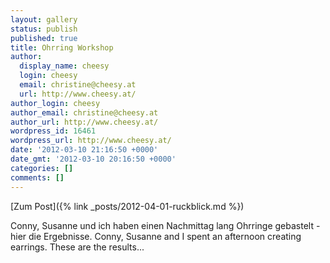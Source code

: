 ```yaml
---
layout: gallery
status: publish
published: true
title: Ohrring Workshop
author:
  display_name: cheesy
  login: cheesy
  email: christine@cheesy.at
  url: http://www.cheesy.at/
author_login: cheesy
author_email: christine@cheesy.at
author_url: http://www.cheesy.at/
wordpress_id: 16461
wordpress_url: http://www.cheesy.at/
date: '2012-03-10 21:16:50 +0000'
date_gmt: '2012-03-10 20:16:50 +0000'
categories: []
comments: []
---
```


[Zum Post]({% link _posts/2012-04-01-ruckblick.md %})
<!--:de-->Conny, Susanne und ich haben einen Nachmittag lang Ohrringe gebastelt - hier die Ergebnisse.
<!--:--><!--:en-->Conny, Susanne and I spent an afternoon creating earrings. These are the results...
<!--:-->
